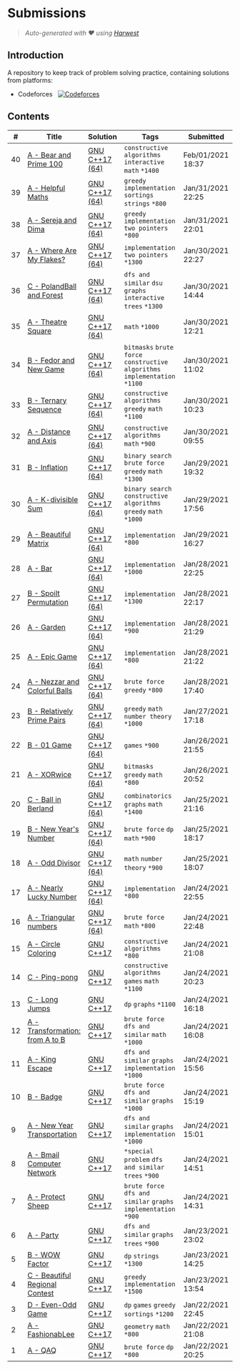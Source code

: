 Submissions
======================
> *Auto-generated with ❤ using [Harwest](https://github.com/nileshsah/harwest-tool)*

## Introduction

A repository to keep track of problem solving practice, containing solutions from platforms:
* Codeforces &nbsp; [![Codeforces](https://run.kaist.ac.kr/badges/codeforces/UpAndDown.svg)](https://codeforces.com/profile/UpAndDown)


## Contents

| # | Title | Solution | Tags | Submitted |
|---| ----- | -------- | ---- | --------- |
40 | [A - Bear and Prime 100](https://codeforces.com/contest/679/problem/A) | [GNU C++17 (64)](./codeforces/679/A.cpp) | `constructive algorithms` `interactive` `math` `*1400` | Feb/01/2021 18:37 | 
39 | [A - Helpful Maths](https://codeforces.com/contest/339/problem/A) | [GNU C++17 (64)](./codeforces/339/A.cpp) | `greedy` `implementation` `sortings` `strings` `*800` | Jan/31/2021 22:25 | 
38 | [A - Sereja and Dima](https://codeforces.com/contest/381/problem/A) | [GNU C++17 (64)](./codeforces/381/A.cpp) | `greedy` `implementation` `two pointers` `*800` | Jan/31/2021 22:01 | 
37 | [A - Where Are My Flakes?](https://codeforces.com/contest/60/problem/A) | [GNU C++17 (64)](./codeforces/60/A.cpp) | `implementation` `two pointers` `*1300` | Jan/30/2021 22:27 | 
36 | [C - PolandBall and Forest](https://codeforces.com/contest/755/problem/C) | [GNU C++17 (64)](./codeforces/755/C.cpp) | `dfs and similar` `dsu` `graphs` `interactive` `trees` `*1300` | Jan/30/2021 14:44 | 
35 | [A - Theatre Square](https://codeforces.com/contest/1/problem/A) | [GNU C++17 (64)](./codeforces/1/A.cpp) | `math` `*1000` | Jan/30/2021 12:21 | 
34 | [B - Fedor and New Game](https://codeforces.com/contest/467/problem/B) | [GNU C++17 (64)](./codeforces/467/B.cpp) | `bitmasks` `brute force` `constructive algorithms` `implementation` `*1100` | Jan/30/2021 11:02 | 
33 | [B - Ternary Sequence](https://codeforces.com/contest/1401/problem/B) | [GNU C++17 (64)](./codeforces/1401/B.cpp) | `constructive algorithms` `greedy` `math` `*1100` | Jan/30/2021 10:23 | 
32 | [A - Distance and Axis](https://codeforces.com/contest/1401/problem/A) | [GNU C++17 (64)](./codeforces/1401/A.cpp) | `constructive algorithms` `math` `*900` | Jan/30/2021 09:55 | 
31 | [B - Inflation](https://codeforces.com/contest/1476/problem/B) | [GNU C++17 (64)](./codeforces/1476/B.cpp) | `binary search` `brute force` `greedy` `math` `*1300` | Jan/29/2021 19:32 | 
30 | [A - K-divisible Sum](https://codeforces.com/contest/1476/problem/A) | [GNU C++17 (64)](./codeforces/1476/A.cpp) | `binary search` `constructive algorithms` `greedy` `math` `*1000` | Jan/29/2021 17:56 | 
29 | [A - Beautiful Matrix](https://codeforces.com/contest/263/problem/A) | [GNU C++17 (64)](./codeforces/263/A.cpp) | `implementation` `*800` | Jan/29/2021 16:27 | 
28 | [A - Bar](https://codeforces.com/contest/56/problem/A) | [GNU C++17 (64)](./codeforces/56/A.cpp) | `implementation` `*1000` | Jan/28/2021 22:25 | 
27 | [B - Spoilt Permutation](https://codeforces.com/contest/56/problem/B) | [GNU C++17 (64)](./codeforces/56/B.cpp) | `implementation` `*1300` | Jan/28/2021 22:17 | 
26 | [A - Garden](https://codeforces.com/contest/915/problem/A) | [GNU C++17 (64)](./codeforces/915/A.cpp) | `implementation` `*900` | Jan/28/2021 21:29 | 
25 | [A - Epic Game](https://codeforces.com/contest/119/problem/A) | [GNU C++17 (64)](./codeforces/119/A.cpp) | `implementation` `*800` | Jan/28/2021 21:22 | 
24 | [A - Nezzar and Colorful Balls](https://codeforces.com/contest/1478/problem/A) | [GNU C++17 (64)](./codeforces/1478/A.cpp) | `brute force` `greedy` `*800` | Jan/28/2021 17:40 | 
23 | [B - Relatively Prime Pairs](https://codeforces.com/contest/1051/problem/B) | [GNU C++17 (64)](./codeforces/1051/B.cpp) | `greedy` `math` `number theory` `*1000` | Jan/27/2021 17:18 | 
22 | [B - 01 Game](https://codeforces.com/contest/1373/problem/B) | [GNU C++17 (64)](./codeforces/1373/B.cpp) | `games` `*900` | Jan/26/2021 21:55 | 
21 | [A - XORwice](https://codeforces.com/contest/1421/problem/A) | [GNU C++17 (64)](./codeforces/1421/A.cpp) | `bitmasks` `greedy` `math` `*800` | Jan/26/2021 20:52 | 
20 | [C - Ball in Berland](https://codeforces.com/contest/1475/problem/C) | [GNU C++17 (64)](./codeforces/1475/C.cpp) | `combinatorics` `graphs` `math` `*1400` | Jan/25/2021 21:16 | 
19 | [B - New Year's Number](https://codeforces.com/contest/1475/problem/B) | [GNU C++17 (64)](./codeforces/1475/B.cpp) | `brute force` `dp` `math` `*900` | Jan/25/2021 18:17 | 
18 | [A - Odd Divisor](https://codeforces.com/contest/1475/problem/A) | [GNU C++17 (64)](./codeforces/1475/A.cpp) | `math` `number theory` `*900` | Jan/25/2021 18:07 | 
17 | [A - Nearly Lucky Number](https://codeforces.com/contest/110/problem/A) | [GNU C++17 (64)](./codeforces/110/A.cpp) | `implementation` `*800` | Jan/24/2021 22:55 | 
16 | [A - Triangular numbers](https://codeforces.com/contest/47/problem/A) | [GNU C++17 (64)](./codeforces/47/A.cpp) | `brute force` `math` `*800` | Jan/24/2021 22:48 | 
15 | [A - Circle Coloring](https://codeforces.com/contest/1408/problem/A) | [GNU C++17](./codeforces/1408/A.cpp) | `constructive algorithms` `*800` | Jan/24/2021 21:08 | 
14 | [C - Ping-pong](https://codeforces.com/contest/1455/problem/C) | [GNU C++17](./codeforces/1455/C.cpp) | `constructive algorithms` `games` `math` `*1100` | Jan/24/2021 20:23 | 
13 | [C - Long Jumps](https://codeforces.com/contest/1472/problem/C) | [GNU C++17](./codeforces/1472/C.cpp) | `dp` `graphs` `*1100` | Jan/24/2021 16:18 | 
12 | [A - Transformation: from A to B](https://codeforces.com/contest/727/problem/A) | [GNU C++17](./codeforces/727/A.cpp) | `brute force` `dfs and similar` `math` `*1000` | Jan/24/2021 16:08 | 
11 | [A - King Escape](https://codeforces.com/contest/1033/problem/A) | [GNU C++17](./codeforces/1033/A.cpp) | `dfs and similar` `graphs` `implementation` `*1000` | Jan/24/2021 15:56 | 
10 | [B - Badge](https://codeforces.com/contest/1020/problem/B) | [GNU C++17](./codeforces/1020/B.cpp) | `brute force` `dfs and similar` `graphs` `*1000` | Jan/24/2021 15:19 | 
9 | [A - New Year Transportation](https://codeforces.com/contest/500/problem/A) | [GNU C++17](./codeforces/500/A.cpp) | `dfs and similar` `graphs` `implementation` `*1000` | Jan/24/2021 15:01 | 
8 | [A - Bmail Computer Network](https://codeforces.com/contest/1057/problem/A) | [GNU C++17](./codeforces/1057/A.cpp) | `*special problem` `dfs and similar` `trees` `*900` | Jan/24/2021 14:51 | 
7 | [A - Protect Sheep](https://codeforces.com/contest/948/problem/A) | [GNU C++17](./codeforces/948/A.cpp) | `brute force` `dfs and similar` `graphs` `implementation` `*900` | Jan/24/2021 14:31 | 
6 | [A - Party](https://codeforces.com/contest/115/problem/A) | [GNU C++17](./codeforces/115/A.cpp) | `dfs and similar` `graphs` `trees` `*900` | Jan/23/2021 23:02 | 
5 | [B - WOW Factor](https://codeforces.com/contest/1178/problem/B) | [GNU C++17](./codeforces/1178/B.cpp) | `dp` `strings` `*1300` | Jan/23/2021 14:25 | 
4 | [C - Beautiful Regional Contest](https://codeforces.com/contest/1265/problem/C) | [GNU C++17](./codeforces/1265/C.cpp) | `greedy` `implementation` `*1500` | Jan/23/2021 13:54 | 
3 | [D - Even-Odd Game](https://codeforces.com/contest/1472/problem/D) | [GNU C++17](./codeforces/1472/D.cpp) | `dp` `games` `greedy` `sortings` `*1200` | Jan/22/2021 22:45 | 
2 | [A - FashionabLee](https://codeforces.com/contest/1369/problem/A) | [GNU C++17](./codeforces/1369/A.cpp) | `geometry` `math` `*800` | Jan/22/2021 21:08 | 
1 | [A - QAQ](https://codeforces.com/contest/894/problem/A) | [GNU C++17](./codeforces/894/A.cpp) | `brute force` `dp` `*800` | Jan/22/2021 20:25 | 